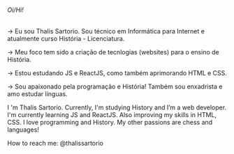###### Oi/Hi!

→ Eu sou Thalis Sartorio. Sou técnico em Informática para Internet e atualmente curso História - Licenciatura.

→ Meu foco tem sido a criação de tecnlogias (websites) para o ensino de História.

→ Estou estudando JS e ReactJS, como também aprimorando HTML e CSS.

→ Sou apaixonado pela programação e História! Também sou enxadrista e amo estudar línguas.


I 'm Thalis Sartorio. Currently, I'm studying History and I’m a web developer. 
I'm currently learning JS and ReactJS. Also improving my skills in HTML, CSS.
I love programming and History. My other passions are chess and languages!

How to reach me: @thalissartorio
